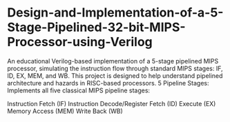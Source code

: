 # Design-and-Implementation-of-a-5-Stage-Pipelined-32-bit-MIPS-Processor-using-Verilog
An educational Verilog-based implementation of a 5-stage pipelined MIPS processor, simulating the instruction flow through standard MIPS stages: IF, ID, EX, MEM, and WB. This project is designed to help understand pipelined architecture and hazards in RISC-based processors.
5 Pipeline Stages: Implements all five classical MIPS pipeline stages:

Instruction Fetch (IF)
Instruction Decode/Register Fetch (ID)
Execute (EX)
Memory Access (MEM)
Write Back (WB)
